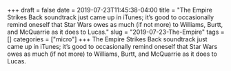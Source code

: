 +++draft = falsedate = 2019-07-23T11:45:38-04:00title = "The Empire Strikes Back soundtrack just came up in iTunes; it’s good to occasionally remind oneself that Star Wars owes as much (if not more) to Williams, Burtt, and McQuarrie as it does to Lucas."slug = "2019-07-23-The-Empire"tags = []categories = ["micro"]+++The Empire Strikes Back soundtrack just came up in iTunes; it’s good to occasionally remind oneself that Star Wars owes as much (if not more) to Williams, Burtt, and McQuarrie as it does to Lucas.